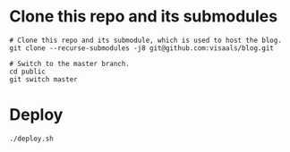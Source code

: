 # Clone this repo and its submodules
```
# Clone this repo and its submodule, which is used to host the blog.
git clone --recurse-submodules -j8 git@github.com:visaals/blog.git

# Switch to the master branch.
cd public
git switch master
```


# Deploy
`./deploy.sh`
